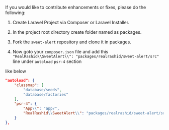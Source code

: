 If you would like to contribute enhancements or fixes, please do the following:

1. Create Laravel Project via Composer or Laravel Installer.

2. In the project root directory create folder named as packages.

3. Fork the `sweet-alert` repository and clone it in packages.

4. Now goto your `composer.json` file and add this `"RealRashid\\SweetAlert\\": "packages/realrashid/sweet-alert/src"` line under `autoload` `psr-4` section

like below

``` json
"autoload": {
    "classmap": [
        "database/seeds",
        "database/factories"
    ],
    "psr-4": {
        "App\\": "app/",
        "RealRashid\\SweetAlert\\": "packages/realrashid/sweet-alert/src"
    }
},

```
